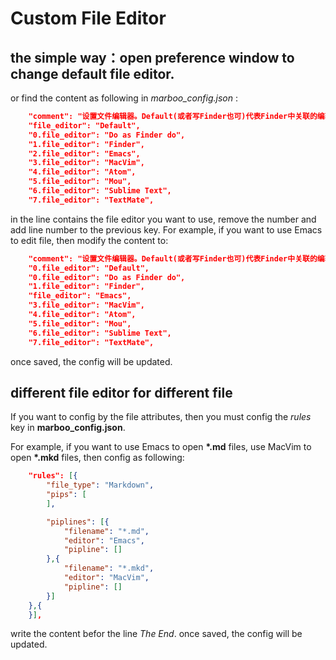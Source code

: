 # Custom File Editor

<!-- create time: 2015-08-07 06:30:21  -->

<!-- This file is created by Marboo<http://marboo.io> template file $MARBOO_HOME/.media/starts/default.md
本文件由 Marboo<http://marboo.io> 模板文件 $MARBOO_HOME/.media/starts/default.md 创建 -->

## the simple way：open preference window to change default file editor.

or find the content as following in *marboo_config.json* :

```json
    "comment": "设置文件编辑器。Default(或者写Finder也可)代表Finder中关联的编辑器，也可以设置已安装的编辑器如 Emacs, MacVim, TextMate, Mou等",
    "file_editor": "Default",
    "0.file_editor": "Do as Finder do",
    "1.file_editor": "Finder",
    "2.file_editor": "Emacs",
    "3.file_editor": "MacVim",
    "4.file_editor": "Atom",
    "5.file_editor": "Mou",
    "6.file_editor": "Sublime Text",
    "7.file_editor": "TextMate",
```

in the line contains the file editor you want to use, remove the number and add line number to the previous key. For example, if you want to use Emacs to edit file, then modify the content to:

```json
    "comment": "设置文件编辑器。Default(或者写Finder也可)代表Finder中关联的编辑器，也可以设置已安装的编辑器如 Emacs, MacVim, TextMate, Mou等",
    "0.file_editor": "Default",
    "0.file_editor": "Do as Finder do",
    "1.file_editor": "Finder",
    "file_editor": "Emacs",
    "3.file_editor": "MacVim",
    "4.file_editor": "Atom",
    "5.file_editor": "Mou",
    "6.file_editor": "Sublime Text",
    "7.file_editor": "TextMate",
```

once saved, the config will be updated.
	
## different file editor for different file

If you want to config by the file attributes, then you must config the *rules* key in **marboo_config.json**.

For example, if you want to use Emacs to open **\*.md** files, use MacVim to open **\*.mkd** files, then config as following:

```json
    "rules": [{
	    "file_type": "Markdown",
	    "pips": [
	    ],

        "piplines": [{
	        "filename": "*.md",
	        "editor": "Emacs",
	        "pipline": []
	    },{
	        "filename": "*.mkd",
	        "editor": "MacVim",
	        "pipline": []
        }]
    },{
    }],
```

write the content befor the line *The End*. once saved, the config will be updated.
	
